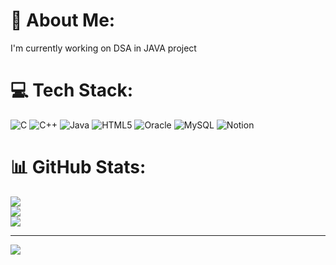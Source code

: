 # 💫 About Me:
I'm currently working on DSA in JAVA project


# 💻 Tech Stack:
![C](https://img.shields.io/badge/c-%2300599C.svg?style=for-the-badge&logo=c&logoColor=white) ![C++](https://img.shields.io/badge/c++-%2300599C.svg?style=for-the-badge&logo=c%2B%2B&logoColor=white) ![Java](https://img.shields.io/badge/java-%23ED8B00.svg?style=for-the-badge&logo=openjdk&logoColor=white) ![HTML5](https://img.shields.io/badge/html5-%23E34F26.svg?style=for-the-badge&logo=html5&logoColor=white) ![Oracle](https://img.shields.io/badge/Oracle-F80000?style=for-the-badge&logo=oracle&logoColor=white) ![MySQL](https://img.shields.io/badge/mysql-4479A1.svg?style=for-the-badge&logo=mysql&logoColor=white) ![Notion](https://img.shields.io/badge/Notion-%23000000.svg?style=for-the-badge&logo=notion&logoColor=white)
# 📊 GitHub Stats:
![](https://github-readme-stats.vercel.app/api?username=swastika-2070&theme=dark&hide_border=false&include_all_commits=false&count_private=false)<br/>
![](https://github-readme-streak-stats.herokuapp.com/?user=swastika-2070&theme=dark&hide_border=false)<br/>
![](https://github-readme-stats.vercel.app/api/top-langs/?username=swastika-2070&theme=dark&hide_border=false&include_all_commits=false&count_private=false&layout=compact)

---
[![](https://visitcount.itsvg.in/api?id=swastika-2070&icon=0&color=0)](https://visitcount.itsvg.in)

<!-- Proudly created with GPRM ( https://gprm.itsvg.in ) -->